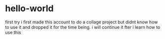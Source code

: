 # hello-world
first try
i first made this account to do a collage project but didnt know how to use it and dropped it for the time being. i will continue it fter i learn how to use this
